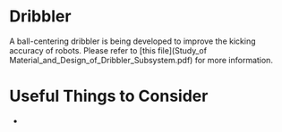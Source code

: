 # Dribbler
A ball-centering dribbler is being developed to improve the kicking accuracy of robots. Please refer to [this file](Study_of Material_and_Design_of_Dribbler_Subsystem.pdf) for more information.

# Useful Things to Consider
  - 

